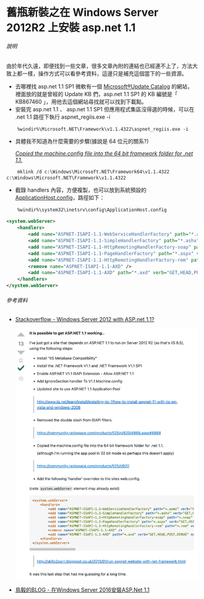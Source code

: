 # 舊瓶新裝之在 Windows Server 2012R2 上安裝 asp.net 1.1
###### 說明
由於年代久遠，即便找到一些文章，很多文章內附的連結也已經連不上了，方法大致上都一樣，操作方式可以看參考資料，這邊只是補充這個當下的一些資源。
- 去哪裡找 asp.net 1.1 SP1
	微軟有一個 [Microsoft®Update Catalog](https://www.catalog.update.microsoft.com/home.aspx) 的網站，裡面放的就是曾經的 Update KB 們，asp.net 1.1 SP1 的 KB 編號是「 KB867460 」，用他去這個網站尋找就可以找到下載點。
- 安裝完 asp.net 1.1 、 asp.net 1.1 SP1 但應用程式集區沒得選的時候，可以在 .net 1.1 路徑下執行 aspnet_regiis.exe -i
```
	%windir%\Microsoft.NET\Framework\v1.1.4322\aspnet_regiis.exe -i
```
- 具體我不知道為什麼需要的步驟(據說是 64 位元的關系?) 

  [_Copied the machine.config file into the 64 bit framework folder for .net 1.1._](https://stackoverflow.com/a/31727988)
```
	mklink /d c:\Windows\Microsoft.NET\Framework64\v1.1.4322 c:\Windows\Microsoft.NET\Framework\v1.1.4322	
```
- 截錄 handlers 內容，方便複製，也可以放到系統預設的 [ApplicationHost.config](https://docs.microsoft.com/en-us/iis/get-started/planning-your-iis-architecture/introduction-to-applicationhostconfig?WT.mc_id=DOP-MVP-37580)，路徑如下：
```
	%windir%\system32\inetsrv\config\ApplicationHost.config
```
```xml
<system.webServer>
    <handlers>
        <add name="ASPNET-ISAPI-1.1-WebServiceHandlerFactory" path="*.asmx" verb="GET,HEAD,POST,DEBUG" modules="IsapiModule" scriptProcessor="C:\Windows\Microsoft.Net\Framework\v1.1.4322\aspnet_isapi.dll" resourceType="Unspecified" preCondition="classicMode,runtimeVersionv1.1,bitness32" />
        <add name="ASPNET-ISAPI-1.1-SimpleHandlerFactory" path="*.ashx" verb="GET,HEAD,POST,DEBUG" modules="IsapiModule" scriptProcessor="C:\Windows\Microsoft.Net\Framework\v1.1.4322\aspnet_isapi.dll" resourceType="Unspecified" preCondition="classicMode,runtimeVersionv1.1,bitness32" />
        <add name="ASPNET-ISAPI-1.1-HttpRemotingHandlerFactory-soap" path="*.soap" verb="GET,HEAD,POST,DEBUG" modules="IsapiModule" scriptProcessor="C:\Windows\Microsoft.Net\Framework\v1.1.4322\aspnet_isapi.dll" resourceType="Unspecified" preCondition="classicMode,runtimeVersionv1.1,bitness32" />
        <add name="ASPNET-ISAPI-1.1-PageHandlerFactory" path="*.aspx" verb="GET,HEAD,POST,DEBUG" modules="IsapiModule" scriptProcessor="C:\Windows\Microsoft.Net\Framework\v1.1.4322\aspnet_isapi.dll" resourceType="Unspecified" preCondition="classicMode,runtimeVersionv1.1,bitness32" />
        <add name="ASPNET-ISAPI-1.1-HttpRemotingHandlerFactory-rem" path="*.rem" verb="*" modules="IsapiModule" scriptProcessor="C:\Windows\Microsoft.Net\Framework\v1.1.4322\aspnet_isapi.dll" resourceType="Unspecified" preCondition="classicMode,runtimeVersionv1.1,bitness32" />
        <remove name="ASPNET-ISAPI-1.1-AXD" />
        <add name="ASPNET-ISAPI-1.1-AXD" path="*.axd" verb="GET,HEAD,POST,DEBUG" modules="IsapiModule" scriptProcessor="C:\Windows\Microsoft.NET\Framework\v1.1.4322\aspnet_isapi.dll" resourceType="Unspecified" requireAccess="Script" preCondition="classicMode,runtimeVersionv1.1,bitness32" />
    </handlers>
</system.webServer>
```

###### 參考資料
- [Stackoverflow - Windows Server 2012 with ASP.net 1.1?](https://stackoverflow.com/a/29734570)

  ![18385286](./pics/18385286.png)

- [鳥毅的BLOG - 在Windows Server 2016安裝ASP.Net 1.1](https://blog.tenyi.com/2021/01/windows-server-2016aspnet-11.html)
